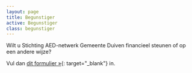 ```yaml
---
layout: page
title: Begunstiger
active: Begunstiger
class: begunstiger
---
```

Wilt u Stichting AED-netwerk Gemeente Duiven financieel steunen of op een andere wijze?

Vul dan [dit formulier »](https://pigeons.wufoo.eu/forms/aed-begunstiger/){: target="_blank"} in.